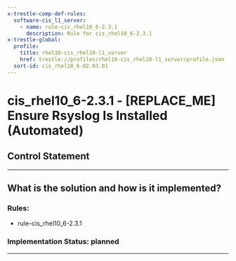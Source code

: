 ```yaml
---
x-trestle-comp-def-rules:
  software-cis_l1_server:
    - name: rule-cis_rhel10_6-2.3.1
      description: Rule for cis_rhel10_6-2.3.1
x-trestle-global:
  profile:
    title: rhel10-cis_rhel10-l1_server
    href: trestle://profiles/rhel10-cis_rhel10-l1_server/profile.json
  sort-id: cis_rhel10_6-02.03.01
---
```


# cis_rhel10_6-2.3.1 - \[REPLACE_ME\] Ensure Rsyslog Is Installed (Automated)

## Control Statement

______________________________________________________________________

## What is the solution and how is it implemented?

<!-- For implementation status enter one of: implemented, partial, planned, alternative, not-applicable -->

<!-- Note that the list of rules under ### Rules: is read-only and changes will not be captured after assembly to JSON -->

<!-- Add control implementation description here for control: cis_rhel10_6-2.3.1 -->

### Rules:

  - rule-cis_rhel10_6-2.3.1

### Implementation Status: planned

______________________________________________________________________
